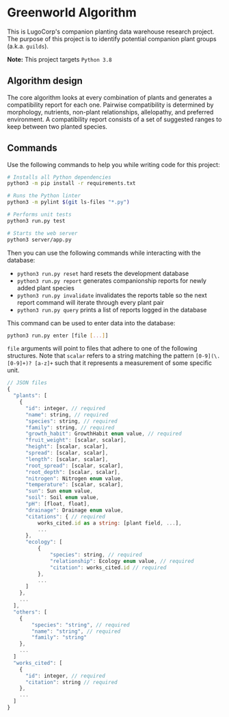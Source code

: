 # Greenworld Algorithm
This is LugoCorp's companion planting data warehouse research project.
The purpose of this project is to identify potential companion plant groups (a.k.a. `guilds`).

**Note:** This project targets `Python 3.8`

## Algorithm design
The core algorithm looks at every combination of plants and generates a compatibility report for each one.
Pairwise compatibility is determined by morphology, nutrients, non-plant relationships, allelopathy, and preferred environment.
A compatibility report consists of a set of suggested ranges to keep between two planted species.

## Commands
Use the following commands to help you while writing code for this project:

```bash
# Installs all Python dependencies
python3 -m pip install -r requirements.txt

# Runs the Python linter
python3 -m pylint $(git ls-files "*.py")

# Performs unit tests
python3 run.py test

# Starts the web server
python3 server/app.py
```

Then you can use the following commands while interacting with the database:

- `python3 run.py reset` hard resets the development database
- `python3 run.py report` generates companionship reports for newly added plant species
- `python3 run.py invalidate` invalidates the reports table so the next report command will iterate through every plant pair
- `python3 run.py query` prints a list of reports logged in the database

This command can be used to enter data into the database:

```bash
python3 run.py enter [file [...]]
```

`file` arguments will point to files that adhere to one of the following structures.
Note that `scalar` refers to a string matching the pattern `[0-9](\.[0-9]+)? [a-z]+` such that it represents a measurement of some specific unit.

```js
// JSON files
{
  "plants": [
    {
      "id": integer, // required
      "name": string, // required
      "species": string, // required
      "family": string, // required
      "growth_habit": GrowthHabit enum value, // required
      "fruit_weight": [scalar, scalar],
      "height": [scalar, scalar],
      "spread": [scalar, scalar],
      "length": [scalar, scalar],
      "root_spread": [scalar, scalar],
      "root_depth": [scalar, scalar],
      "nitrogen": Nitrogen enum value,
      "temperature": [scalar, scalar],
      "sun": Sun enum value,
      "soil": Soil enum value,
      "pH": [float, float],
      "drainage": Drainage enum value,
      "citations": { // required
          works_cited.id as a string: [plant field, ...],
          ...
      },
      "ecology": [
          {
              "species": string, // required
              "relationship": Ecology enum value, // required
              "citation": works_cited.id // required
          },
          ...
      ]
    },
    ...
  ],
  "others": [
    {
        "species": "string", // required
        "name": "string", // required
        "family": "string"
    },
    ...
  ]
  "works_cited": [
    {
      "id": integer, // required
      "citation": string // required
    },
    ...
  ]
}
```